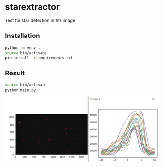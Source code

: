 # starextractor
Test for star detection in fits image

## Installation
```sh
python -m venv . 
source bin/activate
pip install -r requirements.txt
```
## Result
```sh
source bin/activate
python main.py
```
[![N|Result](https://github.com/air01a/starextractor/blob/main/doc/result.png?raw=true)]()
